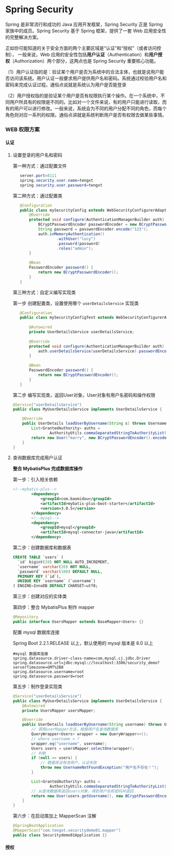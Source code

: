# Spring Security

Spring 是非常流行和成功的 Java 应用开发框架，Spring Security 正是 Spring 家族中的成员。Spring Security 基于 Spring 框架，提供了一套 Web 应用安全性的完整解决方案。

正如你可能知道的关于安全方面的两个主要区域是“认证”和“授权”（或者访问控制），
一般来说，Web 应用的安全性包括**用户认证**（Authentication）和**用户授权**（Authorization）两个部分，这两点也是 Spring Security 重要核心功能。

（1）用户认证指的是：验证某个用户是否为系统中的合法主体，也就是说用户能否访问该系统。用户认证一般要求用户提供用户名和密码。系统通过校验用户名和密码来完成认证过程。通俗点说就是系统认为用户是否能登录

（2）用户授权指的是验证某个用户是否有权限执行某个操作。在一个系统中，不同用户所具有的权限是不同的。比如对一个文件来说，有的用户只能进行读取，而有的用户可以进行修改。一般来说，系统会为不同的用户分配不同的角色，而每个角色则对应一系列的权限。通俗点讲就是系统判断用户是否有权限去做某些事情。

### WEB 权限方案

#### 认证
1. 设置登录的用户名和密码

    第一种方式：通过配置文件
    ```java
       server.port=8111
       spring.security.user.name=tengxt
       spring.security.user.password=tengxt
    ```
    
    第二种方式：通过配置类
    ```java
       @Configuration
       public class mySecurityConfig extends WebSecurityConfigurerAdapter {   
           @Override
           protected void configure(AuthenticationManagerBuilder auth) throws Exception {
               BCryptPasswordEncoder passwordEncoder = new BCryptPasswordEncoder();
               String password = passwordEncoder.encode("123");
               auth.inMemoryAuthentication()
                       .withUser("lucy")
                       .password(password)
                       .roles("admin");
           }
              
           @Bean
           PasswordEncoder password() {
               return new BCryptPasswordEncoder();
           }
       }
    ```
    
    第三种方式：自定义编写实现类
    
    第一步 创建配置类，设置使用哪个 `userDetailsService` 实现类
    ```java
       @Configuration
       public class mySecurityConfigTest extends WebSecurityConfigurerAdapter {
       
           @Autowired
           private UserDetailsService userDetailsService;
       
           @Override
           protected void configure(AuthenticationManagerBuilder auth) throws Exception {
               auth.userDetailsService(userDetailsService).passwordEncoder(password());
           }
       
           @Bean
           PasswordEncoder password() {
               return new BCryptPasswordEncoder();
           }
       }
    ```
    第二步 编写实现类，返回User对象，User对象有用户名密码和操作权限
    ```java
    @Service("userDetailsService")
    public class MyUserDetailsService implements UserDetailsService {
    
        @Override
        public UserDetails loadUserByUsername(String s) throws UsernameNotFoundException {
            List<GrantedAuthority> auths =
                    AuthorityUtils.commaSeparatedStringToAuthorityList("role");
            return new User("marry", new BCryptPasswordEncoder().encode("123"), auths);
        }
    }
    ```
2. 查询数据库完成用户认证

    **整合 MybatisPlus 完成数据库操作**
    
    第一步：引入相关依赖
    ```xml
    <!--mybatis-plus-->
    		<dependency>
    			<groupId>com.baomidou</groupId>
    			<artifactId>mybatis-plus-boot-starter</artifactId>
    			<version>3.0.5</version>
    		</dependency>
    		<!--mysql-->
    		<dependency>
    			<groupId>mysql</groupId>
    			<artifactId>mysql-connector-java</artifactId>
    		</dependency>
    ```
    第二步：创建数据库和数据表
    ```sql
    CREATE TABLE `users` (
      `id` bigint(20) NOT NULL AUTO_INCREMENT,
      `username` varchar(20) NOT NULL,
      `password` varchar(100) DEFAULT NULL,
      PRIMARY KEY (`id`),
      UNIQUE KEY `username` (`username`)
    ) ENGINE=InnoDB DEFAULT CHARSET=utf8;
    ```
    第三步：创建对应的实体类
    
    第四步：整合 MybatisPlus 制作 mapper
    ```java
    @Repository
    public interface UsersMapper extends BaseMapper<Users> {}
    ```
    配置 mysql 数据库连接
    
    Spring Boot 2.2.1.RELEASE 以上，默认使用的 mysql 版本是 8.0 以上
    ```properties
    #mysql 数据库连接
    spring.datasource.driver-class-name=com.mysql.cj.jdbc.Driver
    spring.datasource.url=jdbc:mysql://localhost:3306/security_demo?serverTimezone=GMT%2B8
    spring.datasource.username=root
    spring.datasource.password=root
    ```
    第五步：制作登录实现类
    ```java
    @Service("userDetailsService")
    public class MyUserDetailsService implements UserDetailsService {   
        @Autowired
        private UsersMapper usersMapper;
    
        @Override
        public UserDetails loadUserByUsername(String username) throws UsernameNotFoundException {
            // 调用userMapper方法，根据用户名查询数据库
            QueryWrapper<Users> wrapper = new QueryWrapper<>();
            // where username = ?
            wrapper.eq("username", username);
            Users users = usersMapper.selectOne(wrapper);
            // 判断
            if (null == users) {
                // 数据库没有改用户，认证失败
                throw new UsernameNotFoundException("用户名不存在！");
            }
    
            List<GrantedAuthority> auths =
                    AuthorityUtils.commaSeparatedStringToAuthorityList("role");
            // 从查询数据库返回users对象，得到用户名和密码并返回
            return new User(users.getUsername(), new BCryptPasswordEncoder().encode(users.getPassword()), auths);
        }
    }
    ```
    第六步：在启动类加上 MapperScan 注解
    ```java
    @SpringBootApplication
    @MapperScan("com.tengxt.securitydemo01.mapper")
    public class Securitydemo01Application {}
    ```
    
#### 授权